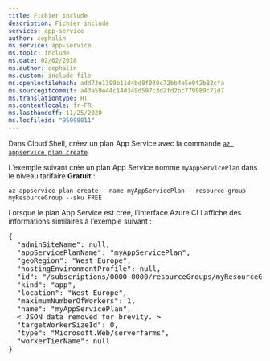 ```yaml
---
title: Fichier include
description: Fichier include
services: app-service
author: cephalin
ms.service: app-service
ms.topic: include
ms.date: 02/02/2018
ms.author: cephalin
ms.custom: include file
ms.openlocfilehash: add73e1399b11d4bd8f039c72bb4e5e9f2b82cfa
ms.sourcegitcommit: a43a59e44c14d349d597c3d2fd2bc779989c71d7
ms.translationtype: HT
ms.contentlocale: fr-FR
ms.lasthandoff: 11/25/2020
ms.locfileid: "95998011"
---
```

Dans Cloud Shell, créez un plan App Service avec la commande [`az appservice plan create`](/cli/azure/appservice/plan?view=azure-cli-latest).

<!-- [!INCLUDE [app-service-plan](app-service-plan.md)] -->

L’exemple suivant crée un plan App Service nommé `myAppServicePlan` dans le niveau tarifaire **Gratuit** :

```azurecli-interactive
az appservice plan create --name myAppServicePlan --resource-group myResourceGroup --sku FREE
```

Lorsque le plan App Service est créé, l’interface Azure CLI affiche des informations similaires à l’exemple suivant :

<pre>
{ 
  "adminSiteName": null,
  "appServicePlanName": "myAppServicePlan",
  "geoRegion": "West Europe",
  "hostingEnvironmentProfile": null,
  "id": "/subscriptions/0000-0000/resourceGroups/myResourceGroup/providers/Microsoft.Web/serverfarms/myAppServicePlan",
  "kind": "app",
  "location": "West Europe",
  "maximumNumberOfWorkers": 1,
  "name": "myAppServicePlan",
  &lt; JSON data removed for brevity. &gt;
  "targetWorkerSizeId": 0,
  "type": "Microsoft.Web/serverfarms",
  "workerTierName": null
} 
</pre>
